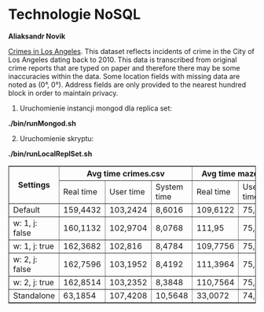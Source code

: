 # Technologie NoSQL
**Aliaksandr Novik**

[Crimes in Los Angeles](https://www.kaggle.com/cityofLA/crime-in-los-angeles/data).
This dataset reflects incidents of crime in the City of Los Angeles dating back to 2010. This data is transcribed from original crime reports that are typed on paper and therefore there may be some inaccuracies within the data. Some location fields with missing data are noted as (0°, 0°). Address fields are only provided to the nearest hundred block in order to maintain privacy.

1. Uruchomienie instancji mongod dla replica set:

**./bin/runMongod.sh**

2. Uruchomienie skryptu:

**./bin/runLocalReplSet.sh**

  
  <table border=1>
  <tr>
    <th rowspan="2">Settings</th>
    <th colspan="3">Avg time crimes.csv</th>
    <th colspan="3">Avg time mazowieckie.json</th>
  </tr>
  <tr>
    <td>Real time</td>
    <td>User time</td>
    <td>System time</td>
    <td>Real time</td>
    <td>User time</td>
    <td>System time</td>
  </tr>
  <tr>
    <td>Default</td>
    <td>159,4432</td>
    <td>103,2424</td>
    <td>8,6016</td>
    <td>109,6122</td>
    <td>75,5248</td>
    <td>3,5408</td>
  </tr>
  <tr>
    <td>w: 1, j: false</td>
    <td>160,1132</td>
    <td>102,9704</td>
    <td>8,0768</td>
    <td>111,95</td>
    <td>75,4752</td>
    <td>3,4752</td>
  </tr> 
  <tr>
    <td>w: 1, j: true</td>
    <td>162,3682</td>
    <td>102,816</td>
    <td>8,4784</td>
    <td>109,7756</td>
    <td>75,9256</td>
    <td>3,5776</td>
  </tr>
  <tr>
    <td>w: 2, j: false</td>
    <td>162,7596</td>
    <td>103,1952</td>
    <td>8,4192</td>
    <td>111,3964</td>
    <td>75,3512</td>
    <td>3,6008</td>
  </tr> 
  <tr>
    <td>w: 2, j: true</td>
    <td>162,8514</td>
    <td>103,2352</td>
    <td>8,3848</td>
    <td>110,7564</td>
    <td>75,6152</td>
    <td>3,5312</td>
  </tr> 
  <tr>
    <td>Standalone</td>
    <td>63,1854</td>
    <td>107,4208</td>
    <td>10,5648</td>
    <td>33,0072</td>
    <td>74,8416</td>
    <td>3,5608</td>
  </tr> 
</table>
  

 



